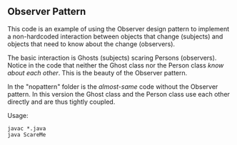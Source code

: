 ## Observer Pattern

This code is an example of using the Observer design pattern to implement
a non-hardcoded interaction between objects that change (subjects) and
objects that need to know about the change (observers).

The basic interaction is Ghosts (subjects) scaring Persons (observers).
Notice in the code that neither the Ghost class nor the Person class
_know about each other_. This is the beauty of the Observer pattern.

In the "nopattern" folder is the _almost-same_ code without the Observer
pattern. In this version the Ghost class and the Person class use each 
other directly and are thus tightly coupled.

Usage: 
~~~
javac *.java
java ScareMe
~~~

